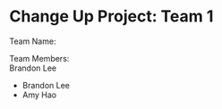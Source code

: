 # Change Up Project: Team 1

Team Name: <br/>

Team Members: <br/>
Brandon Lee
- Brandon Lee <br/>
- Amy Hao
